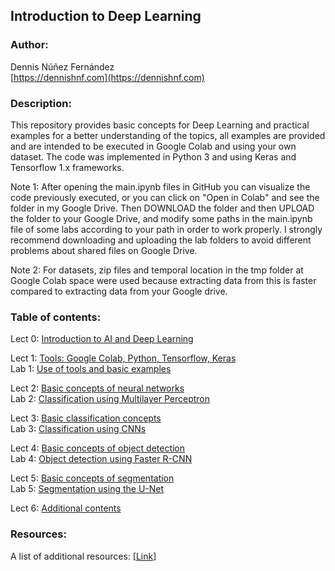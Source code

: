 
## Introduction to Deep Learning ##


### Author: ###

Dennis Núñez Fernández  
[https://dennishnf.com](https://dennishnf.com) 


### Description: ###

This repository provides basic concepts for Deep Learning and practical examples for a better understanding of the topics, all examples are provided and are intended to be executed in Google Colab and using your own dataset. The code was implemented in Python 3 and using Keras and Tensorflow 1.x frameworks.  

Note 1: After opening the main.ipynb files in GitHub you can visualize the code previously executed, or you can click on "Open in Colab" and see the folder in my Google Drive. Then DOWNLOAD the folder and then UPLOAD the folder to your Google Drive, and modify some paths in the main.ipynb file of some labs according to your path in order to work properly. I strongly recommend downloading and uploading the lab folders to avoid different problems about shared files on Google Drive.

Note 2: For datasets, zip files and temporal location in the tmp folder at Google Colab space were used because extracting data from this is faster compared to extracting data from your Google drive.


### Table of contents: ###

Lect 0: [Introduction to AI and Deep Learning](https://github.com/dennishnf/intro-to-deep-learning/blob/master/Slides/Lect0-Intro.pdf)  

Lect 1: [Tools: Google Colab, Python, Tensorflow, Keras](https://github.com/dennishnf/intro-to-deep-learning/blob/master/Slides/Lect1-Tools.pdf)  
Lab 1: [Use of tools and basic examples](https://github.com/dennishnf/intro-to-deep-learning/blob/master/Labs/Lab1-Tools/main.ipynb)    

Lect 2: [Basic concepts of neural networks](https://github.com/dennishnf/intro-to-deep-learning/blob/master/Slides/Lect2-NeuralNetworks.pdf)  
Lab 2: [Classification using Multilayer Perceptron](https://github.com/dennishnf/intro-to-deep-learning/blob/master/Labs/Lab2-NeuralNetworks/main.ipynb)  

Lect 3: [Basic classification concepts](https://github.com/dennishnf/intro-to-deep-learning/blob/master/Slides/Lect3-Classification.pdf)  
Lab 3: [Classification using CNNs](https://github.com/dennishnf/intro-to-deep-learning/blob/master/Labs/Lab3-Clasification/main.ipynb)  

Lect 4: [Basic concepts of object detection](https://github.com/dennishnf/intro-to-deep-learning/blob/master/Slides/Lect4-Detection.pdf)  
Lab 4: [Object detection using Faster R-CNN](https://github.com/dennishnf/intro-to-deep-learning/blob/master/Labs/Lab4-Detection/main.ipynb)  

Lect 5: [Basic concepts of segmentation](https://github.com/dennishnf/intro-to-deep-learning/blob/master/Slides/Lect5-Segmentation.pdf)  
Lab 5: [Segmentation using the U-Net](https://github.com/dennishnf/intro-to-deep-learning/blob/master/Labs/Lab5-Segmentation/main.ipynb)  

Lect 6: [Additional contents](https://github.com/dennishnf/intro-to-deep-learning/blob/master/Slides/Lect6-Additional.pdf)  


### Resources: ###

A list of additional resources: [[Link](https://github.com/dennishnf/intro-to-deep-learning/blob/master/RESOURCES.md)]

